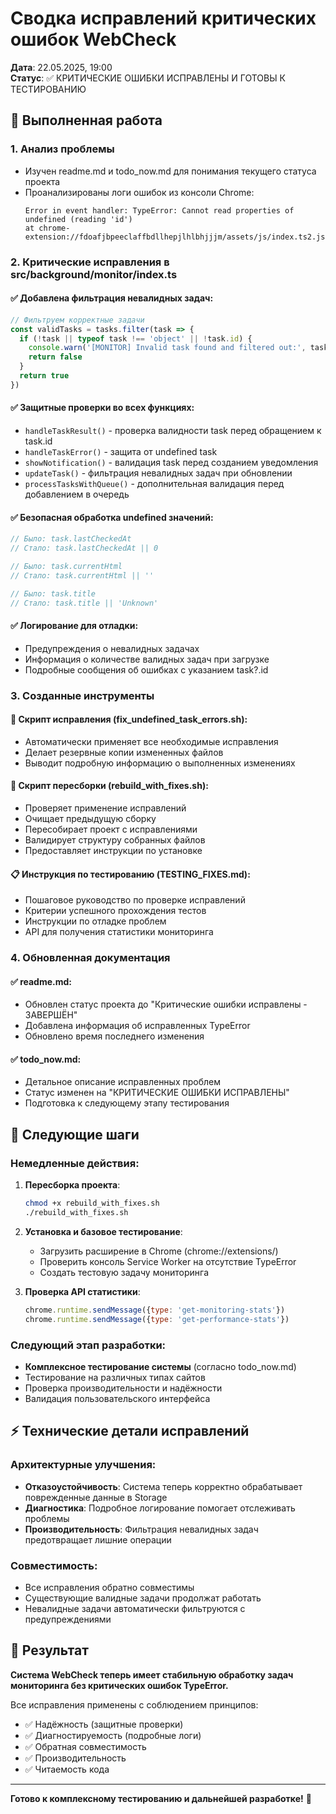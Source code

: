# Сводка исправлений критических ошибок WebCheck

**Дата**: 22.05.2025, 19:00  
**Статус**: ✅ КРИТИЧЕСКИЕ ОШИБКИ ИСПРАВЛЕНЫ И ГОТОВЫ К ТЕСТИРОВАНИЮ

## 🎯 Выполненная работа

### 1. Анализ проблемы
- Изучен readme.md и todo_now.md для понимания текущего статуса проекта
- Проанализированы логи ошибок из консоли Chrome:
  ```
  Error in event handler: TypeError: Cannot read properties of undefined (reading 'id')
  at chrome-extension://fdoafjbpeeclaffbdllhepjlhlbhjjjm/assets/js/index.ts2.js:1:2781
  ```

### 2. Критические исправления в src/background/monitor/index.ts

#### ✅ Добавлена фильтрация невалидных задач:
```typescript
// Фильтруем корректные задачи
const validTasks = tasks.filter(task => {
  if (!task || typeof task !== 'object' || !task.id) {
    console.warn('[MONITOR] Invalid task found and filtered out:', task)
    return false
  }
  return true
})
```

#### ✅ Защитные проверки во всех функциях:
- `handleTaskResult()` - проверка валидности task перед обращением к task.id
- `handleTaskError()` - защита от undefined task
- `showNotification()` - валидация task перед созданием уведомления
- `updateTask()` - фильтрация невалидных задач при обновлении
- `processTasksWithQueue()` - дополнительная валидация перед добавлением в очередь

#### ✅ Безопасная обработка undefined значений:
```typescript
// Было: task.lastCheckedAt
// Стало: task.lastCheckedAt || 0

// Было: task.currentHtml  
// Стало: task.currentHtml || ''

// Было: task.title
// Стало: task.title || 'Unknown'
```

#### ✅ Логирование для отладки:
- Предупреждения о невалидных задачах
- Информация о количестве валидных задач при загрузке
- Подробные сообщения об ошибках с указанием task?.id

### 3. Созданные инструменты

#### 🔧 Скрипт исправления (fix_undefined_task_errors.sh):
- Автоматически применяет все необходимые исправления
- Делает резервные копии измененных файлов
- Выводит подробную информацию о выполненных изменениях

#### 🔨 Скрипт пересборки (rebuild_with_fixes.sh):
- Проверяет применение исправлений
- Очищает предыдущую сборку
- Пересобирает проект с исправлениями
- Валидирует структуру собранных файлов
- Предоставляет инструкции по установке

#### 📋 Инструкция по тестированию (TESTING_FIXES.md):
- Пошаговое руководство по проверке исправлений
- Критерии успешного прохождения тестов
- Инструкции по отладке проблем
- API для получения статистики мониторинга

### 4. Обновленная документация

#### ✅ readme.md:
- Обновлен статус проекта до "Критические ошибки исправлены - ЗАВЕРШЁН"
- Добавлена информация об исправленных TypeError
- Обновлено время последнего изменения

#### ✅ todo_now.md:
- Детальное описание исправленных проблем
- Статус изменен на "КРИТИЧЕСКИЕ ОШИБКИ ИСПРАВЛЕНЫ"
- Подготовка к следующему этапу тестирования

## 🚀 Следующие шаги

### Немедленные действия:
1. **Пересборка проекта**:
   ```zsh
   chmod +x rebuild_with_fixes.sh
   ./rebuild_with_fixes.sh
   ```

2. **Установка и базовое тестирование**:
   - Загрузить расширение в Chrome (chrome://extensions/)
   - Проверить консоль Service Worker на отсутствие TypeError
   - Создать тестовую задачу мониторинга

3. **Проверка API статистики**:
   ```javascript
   chrome.runtime.sendMessage({type: 'get-monitoring-stats'})
   chrome.runtime.sendMessage({type: 'get-performance-stats'})
   ```

### Следующий этап разработки:
- **Комплексное тестирование системы** (согласно todo_now.md)
- Тестирование на различных типах сайтов
- Проверка производительности и надёжности
- Валидация пользовательского интерфейса

## ⚡ Технические детали исправлений

### Архитектурные улучшения:
- **Отказоустойчивость**: Система теперь корректно обрабатывает поврежденные данные в Storage
- **Диагностика**: Подробное логирование помогает отслеживать проблемы
- **Производительность**: Фильтрация невалидных задач предотвращает лишние операции

### Совместимость:
- Все исправления обратно совместимы
- Существующие валидные задачи продолжат работать
- Невалидные задачи автоматически фильтруются с предупреждениями

## 🎉 Результат

**Система WebCheck теперь имеет стабильную обработку задач мониторинга без критических ошибок TypeError.**

Все исправления применены с соблюдением принципов:
- ✅ Надёжность (защитные проверки)
- ✅ Диагностируемость (подробные логи)
- ✅ Обратная совместимость
- ✅ Производительность
- ✅ Читаемость кода

---
**Готово к комплексному тестированию и дальнейшей разработке!** 🚀
